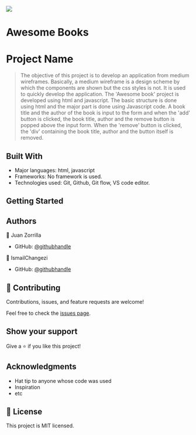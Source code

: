 
![](https://img.shields.io/badge/Microverse-blueviolet)

# Awesome Books

# Project Name

> The objective of this project is to develop an application from medium wireframes. Basically, a medium wireframe is a design scheme by which the components are shown but the css styles is not. It is used to quickly develop the application. The 'Awesome book' project is developed using html and javascript. The basic structure is done using html and the major part is done using Javascript code. A book title and the author of the book is input to the form and when the 'add' button is clicked, the book title, author and the remove button is popped above the input form. When the 'remove' button is clicked, the 'div' containing the book title, author and the button itself is removed.

## Built With

- Major languages: html, javascript
- Frameworks: No framework is used.
- Technologies used: Git, Github, Git flow, VS code editor.

## Getting Started



## Authors

👤 Juan Zorrilla

- GitHub: [@githubhandle](https://github.com/Swarzstein/)

👤 IsmailChangezi

- GitHub: [@githubhandle](https://github.com/IsmailChangezi)



## 🤝 Contributing

Contributions, issues, and feature requests are welcome!

Feel free to check the [issues page](../../issues/).

## Show your support

Give a ⭐️ if you like this project!

## Acknowledgments

- Hat tip to anyone whose code was used
- Inspiration
- etc

## 📝 License

This project is MIT licensed.
